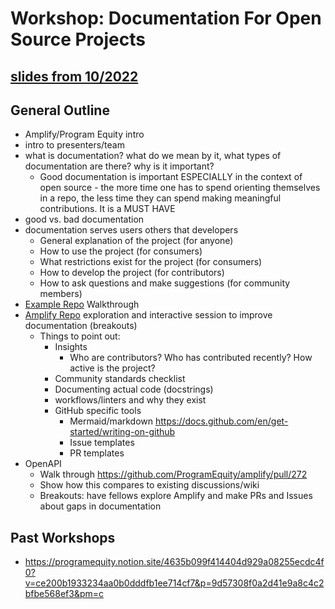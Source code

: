 # Workshop: Documentation For Open Source Projects

## [slides from 10/2022](https://docs.google.com/presentation/d/1Hb76DRXELS2VzNZM7WuQ5V8DUlMnvZtzcgqyqyuwg9I/edit#slide=id.g16696bd6a20_0_0)

## General Outline

- Amplify/Program Equity intro
- intro to presenters/team
- what is documentation? what do we mean by it, what types of documentation are there? why is it important?
  - Good documentation is important ESPECIALLY in the context of open source - the more time one has to spend orienting themselves in a repo, the less time they can spend making meaningful contributions. It is a MUST HAVE
- good vs. bad documentation
- documentation serves users others that developers
  - General explanation of the project (for anyone)
  - How to use the project (for consumers)
  - What restrictions exist for the project (for consumers)
  - How to develop the project (for contributors)
  - How to ask questions and make suggestions (for community members)
- [Example Repo](https://github.com/therzka/OSS-Example-Repo) Walkthrough  
- [Amplify Repo](https://github.com/programequity/amplify) exploration and interactive session to improve documentation (breakouts)
  - Things to point out:
    - Insights
      - Who are contributors? Who has contributed recently? How active is the project?  
    - Community standards checklist
    - Documenting actual code (docstrings)
    - workflows/linters and why they exist
    - GitHub specific tools
      - Mermaid/markdown https://docs.github.com/en/get-started/writing-on-github
      - Issue templates
      - PR templates
- OpenAPI 
  - Walk through https://github.com/ProgramEquity/amplify/pull/272 
  - Show how this compares to existing discussions/wiki 
  - Breakouts: have fellows explore Amplify and make PRs and Issues about gaps in documentation

## Past Workshops

- https://programequity.notion.site/4635b099f414404d929a08255ecdc4f0?v=ce200b1933234aa0b0dddfb1ee714cf7&p=9d57308f0a2d41e9a8c4c2bfbe568ef3&pm=c



